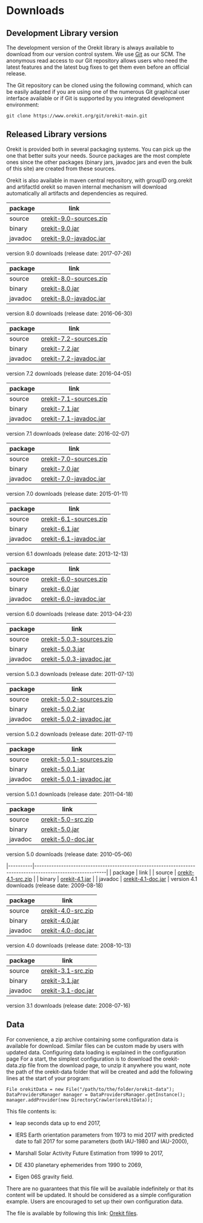 <!--- Copyright 2002-2017 CS Systèmes d'Information
  Licensed under the Apache License, Version 2.0 (the "License");
  you may not use this file except in compliance with the License.
  You may obtain a copy of the License at
  
    http://www.apache.org/licenses/LICENSE-2.0
  
  Unless required by applicable law or agreed to in writing, software
  distributed under the License is distributed on an "AS IS" BASIS,
  WITHOUT WARRANTIES OR CONDITIONS OF ANY KIND, either express or implied.
  See the License for the specific language governing permissions and
  limitations under the License.
-->

# Downloads

## Development Library version

The development version of the Orekit library is always available to
download from our version control system. We use [ Git](http://git-scm.com/)
as our SCM. The anonymous read access to our Git repository  allows users who
need the latest features and the latest bug fixes to get them even before an
official release.

The Git repository can be cloned using the following command, which can
be easily adapted if you are using one of the numerous Git graphical
user interface available or if Git is supported by you integrated
development environment:

    git clone https://www.orekit.org/git/orekit-main.git

## Released Library versions

Orekit is provided both in several packaging systems. You can pick up
the one that better suits your needs. Source packages are the most complete
ones since the other packages (binary jars, javadoc jars and even the bulk
of this site) are created from these sources.

Orekit is also available in maven central repository,
with groupID org.orekit and artifactId orekit so maven
internal mechanism will download automatically all artifacts and dependencies
as required.

|  package |                                              link                                                         |
|----------|-----------------------------------------------------------------------------------------------------------|
|  source  | [orekit-9.0-sources.zip](https://www.orekit.org/forge/attachments/download/663/orekit-9.0-sources.zip)    |
|  binary  | [orekit-9.0.jar](https://www.orekit.org/forge/attachments/download/664/orekit-9.0.jar)                    |
|  javadoc | [orekit-9.0-javadoc.jar](https://www.orekit.org/forge/attachments/download/665/orekit-9.0-javadoc.jar)    |
version 9.0 downloads (release date: 2017-07-26)

|  package |                                              link                                                         |
|----------|-----------------------------------------------------------------------------------------------------------|
|  source  | [orekit-8.0-sources.zip](https://www.orekit.org/forge/attachments/download/611/orekit-8.0-sources.zip)    |
|  binary  | [orekit-8.0.jar](https://www.orekit.org/forge/attachments/download/612/orekit-8.0.jar)                    |
|  javadoc | [orekit-8.0-javadoc.jar](https://www.orekit.org/forge/attachments/download/613/orekit-8.0-javadoc.jar)    |
version 8.0 downloads (release date: 2016-06-30)

|  package |                                              link                                                         |
|----------|-----------------------------------------------------------------------------------------------------------|
|  source  | [orekit-7.2-sources.zip](https://www.orekit.org/forge/attachments/download/601/orekit-7.2-sources.zip)    |
|  binary  | [orekit-7.2.jar](https://www.orekit.org/forge/attachments/download/602/orekit-7.2.jar)                    |
|  javadoc | [orekit-7.2-javadoc.jar](https://www.orekit.org/forge/attachments/download/603/orekit-7.2-javadoc.jar)    |
version 7.2 downloads (release date: 2016-04-05)

|  package |                                              link                                                         |
|----------|-----------------------------------------------------------------------------------------------------------|
|  source  | [orekit-7.1-sources.zip](https://www.orekit.org/forge/attachments/download/585/orekit-7.1-sources.zip)    |
|  binary  | [orekit-7.1.jar](https://www.orekit.org/forge/attachments/download/586/orekit-7.1.jar)                    |
|  javadoc | [orekit-7.1-javadoc.jar](https://www.orekit.org/forge/attachments/download/587/orekit-7.1-javadoc.jar)    |
version 7.1 downloads (release date: 2016-02-07)

|  package |                                              link                                                         |
|----------|-----------------------------------------------------------------------------------------------------------|
|  source  | [orekit-7.0-sources.zip](https://www.orekit.org/forge/attachments/download/531/orekit-7.0-sources.zip)    |
|  binary  | [orekit-7.0.jar](https://www.orekit.org/forge/attachments/download/527/orekit-7.0.jar)                    |
|  javadoc | [orekit-7.0-javadoc.jar](https://www.orekit.org/forge/attachments/download/529/orekit-7.0-javadoc.jar)    |
version 7.0 downloads (release date: 2015-01-11)

|  package |                                              link                                                         |
|----------|-----------------------------------------------------------------------------------------------------------|
|  source  | [orekit-6.1-sources.zip](https://www.orekit.org/forge/attachments/download/401/orekit-6.1-sources.zip)    |
|  binary  | [orekit-6.1.jar](https://www.orekit.org/forge/attachments/download/402/orekit-6.1.jar)                    |
|  javadoc | [orekit-6.1-javadoc.jar](https://www.orekit.org/forge/attachments/download/403/orekit-6.1-javadoc.jar)    |
version 6.1 downloads (release date: 2013-12-13)

|  package |                                              link                                                         |
|----------|-----------------------------------------------------------------------------------------------------------|
|  source  | [orekit-6.0-sources.zip](https://www.orekit.org/forge/attachments/download/356/orekit-6.0-sources.zip)    |
|  binary  | [orekit-6.0.jar](https://www.orekit.org/forge/attachments/download/357/orekit-6.0.jar)                    |
|  javadoc | [orekit-6.0-javadoc.jar](https://www.orekit.org/forge/attachments/download/358/orekit-6.0-javadoc.jar)    |
version 6.0 downloads (release date: 2013-04-23)

|  package |                                              link                                                         |
|----------|-----------------------------------------------------------------------------------------------------------|
|  source  | [orekit-5.0.3-sources.zip](https://www.orekit.org/forge/attachments/download/48/orekit-5.0.3-sources.zip) |
|  binary  | [orekit-5.0.3.jar](https://www.orekit.org/forge/attachments/download/44/orekit-5.0.3.jar)                 |
|  javadoc | [orekit-5.0.3-javadoc.jar](https://www.orekit.org/forge/attachments/download/46/orekit-5.0.3-javadoc.jar) |
version 5.0.3 downloads (release date: 2011-07-13)

|  package |                                              link                                                         |
|----------|-----------------------------------------------------------------------------------------------------------|
|  source  | [orekit-5.0.2-sources.zip](https://www.orekit.org/forge/attachments/download/42/orekit-5.0.2-sources.zip) |
|  binary  | [orekit-5.0.2.jar](https://www.orekit.org/forge/attachments/download/38/orekit-5.0.2.jar)                 |
|  javadoc | [orekit-5.0.2-javadoc.jar](https://www.orekit.org/forge/attachments/download/40/orekit-5.0.2-javadoc.jar) |
version 5.0.2 downloads (release date: 2011-07-11)

|  package |                                              link                                                         |
|----------|-----------------------------------------------------------------------------------------------------------|
|  source  | [orekit-5.0.1-sources.zip](https://www.orekit.org/forge/attachments/download/36/orekit-5.0.1-sources.zip) |
|  binary  | [orekit-5.0.1.jar](https://www.orekit.org/forge/attachments/download/34/orekit-5.0.1.jar)                 |
|  javadoc | [orekit-5.0.1-javadoc.jar](https://www.orekit.org/forge/attachments/download/32/orekit-5.0.1-javadoc.jar) |
version 5.0.1 downloads (release date: 2011-04-18)

|  package |                                              link                                                         |
|----------|-----------------------------------------------------------------------------------------------------------|
|  source  | [orekit-5.0-src.zip](https://www.orekit.org/forge/attachments/download/12/orekit-5.0-src.zip)             |
|  binary  | [orekit-5.0.jar](https://www.orekit.org/forge/attachments/download/13/orekit-5.0.jar)                     |
|  javadoc | [orekit-5.0-doc.jar](https://www.orekit.org/forge/attachments/download/11/orekit-5.0-doc.jar)             |
version 5.0 downloads (release date: 2010-05-06)

|----------|-----------------------------------------------------------------------------------------------------------|
|  package |                                              link                                                         |
|  source  | [orekit-4.1-src.zip](https://www.orekit.org/forge/attachments/download/8/orekit-4.1-src.zip)              |
|  binary  | [orekit-4.1.jar](https://www.orekit.org/forge/attachments/download/9/orekit-4.1.jar)                      |
|  javadoc | [orekit-4.1-doc.jar](https://www.orekit.org/forge/attachments/download/10/orekit-4.1-doc.jar)             |
version 4.1 downloads (release date: 2009-08-18)

|  package |                                              link                                                         |
|----------|-----------------------------------------------------------------------------------------------------------|
|  source  | [orekit-4.0-src.zip](https://www.orekit.org/forge/attachments/download/5/orekit-4.0-src.zip)              |
|  binary  | [orekit-4.0.jar](https://www.orekit.org/forge/attachments/download/6/orekit-4.0.jar)                      |
|  javadoc | [orekit-4.0-doc.jar](https://www.orekit.org/forge/attachments/download/7/orekit-4.0-doc.jar)              |
version 4.0 downloads (release date: 2008-10-13)

|  package |                                              link                                                         |
|----------|-----------------------------------------------------------------------------------------------------------|
|  source  | [orekit-3.1-src.zip](https://www.orekit.org/forge/attachments/download/2/orekit-3.1-src.zip)              |
|  binary  | [orekit-3.1.jar](https://www.orekit.org/forge/attachments/download/3/orekit-3.1.jar)                      |
|  javadoc | [orekit-3.1-doc.jar](https://www.orekit.org/forge/attachments/download/4/orekit-3.1-doc.jar)              |
version 3.1 downloads (release date: 2008-07-16)

## Data

For convenience, a zip archive containing some configuration data is
available for download. Similar files can be custom made by users with updated data.
Configuring data loading is explained in the configuration page For a start, the simplest configuration
is to download the orekit-data.zip file from the download page, to unzip it anywhere you want, note the
path of the orekit-data folder that will be created and add the following lines at the start of
your program:

    File orekitData = new File("/path/to/the/folder/orekit-data");
    DataProvidersManager manager = DataProvidersManager.getInstance();
    manager.addProvider(new DirectoryCrawler(orekitData));

This file contents is:

  * leap seconds data up to end 2017,

  * IERS Earth orientation parameters from 1973 to mid 2017
    with predicted date to fall 2017 for some parameters (both IAU-1980 and IAU-2000),

  * Marshall Solar Activity Future Estimation from 1999 to 2017,

  * DE 430 planetary ephemerides from 1990 to 2069,

  * Eigen 06S gravity field.

There are no guarantees that this file will be available indefinitely or that its
content will be updated. It should be considered as a simple configuration example.
Users are encouraged to set up their own configuration data.

The file is available by following this link: [Orekit files](https://www.orekit.org/forge/projects/orekit/files).
